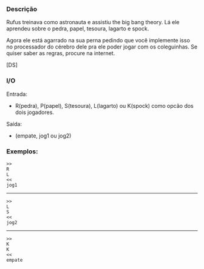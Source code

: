 ### Descrição

Rufus treinava como astronauta e assistiu the big bang theory. Lá ele
aprendeu sobre o pedra, papel, tesoura, lagarto e spock.

Agora ele está agarrado na sua perna pedindo que você implemente isso
no processador do cérebro dele pra ele poder jogar com os coleguinhas.
Se quiser saber as regras, procure na internet.

[DS]

### I/O

Entrada: 
* R(pedra), P(papel), S(tesoura), L(lagarto) ou K(spock) como opcão dos dois jogadores. 

Saída: 
* (empate, jog1 ou jog2)

### Exemplos:

    >>
    R
    L
    <<
    jog1
---
    >>
    L
    S
    <<
    jog2
---
    >>
    K
    K
    <<
    empate
